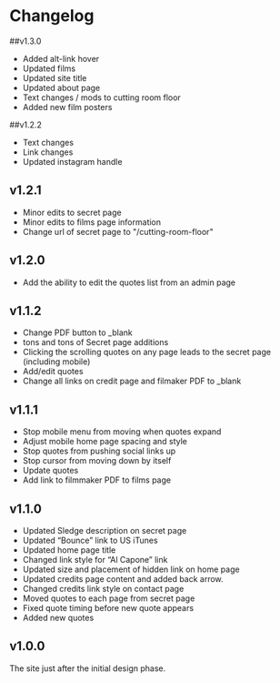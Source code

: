 # Changelog

##v1.3.0

* Added alt-link hover
* Updated films
* Updated site title
* Updated about page
* Text changes / mods to cutting room floor
* Added new film posters

##v1.2.2

* Text changes
* Link changes
* Updated instagram handle

## v1.2.1

* Minor edits to secret page
* Minor edits to films page information
* Change url of secret page to "/cutting-room-floor"

## v1.2.0

* Add the ability to edit the quotes list from an admin page

## v1.1.2

* Change PDF button to \_blank
* tons and tons of Secret page additions
* Clicking the scrolling quotes on any page leads to the secret page (including mobile)
* Add/edit quotes
* Change all links on credit page and filmaker PDF to \_blank

## v1.1.1

* Stop mobile menu from moving when quotes expand
* Adjust mobile home page spacing and style
* Stop quotes from pushing social links up
* Stop cursor from moving down by itself
* Update quotes
* Add link to filmmaker PDF to films page

## v1.1.0

* Updated Sledge description on secret page
* Updated “Bounce” link to US iTunes
* Updated home page title
* Changed link style for “Al Capone” link
* Updated size and placement of hidden link on home page
* Updated credits page content and added back arrow.
* Changed credits link style on contact page
* Moved quotes to each page from secret page
* Fixed quote timing before new quote appears
* Added new quotes

## v1.0.0

The site just after the initial design phase.
